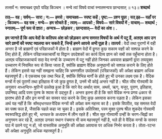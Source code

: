  

तत्सर्वं न: समाचक्ष्व पृष्टो यदिह किञ्चन । मन्ये त्वां विषये वाचां स्नातमन्यत्र छान्दसात् ॥ १३॥ **शब्दार्थ** 

**तत्—** **वह** **; सर्वम्—** **सारा** **; न:—** **हमसे** **; समाचक्ष्व—** **स्पष्ट कहें** **; पृष्ट:—** **प्रश्न पूछा** **; यत् इह—** **यहाँ पर** **; किञ्चन—** **वह सब** **;** **मन्ये—** **हम सोचते हैं** **; त्वाम्—** **आपको** **; विषये—** **सारे विषयों में** **; वाचाम्—** **शब्दार्थ** **; स्नातम्—** **पूर्ण रूप से ज्ञात** **;** **अन्यत्र—** **छोड़कर** **; छान्दसात्—** **वेदों का अंश।** **.** 

**हम जानते हैं कि आप वेदों के कतिपय अंश को छोड़कर अन्य समस्त विषयों के अर्थ** **में पटु हैं, अतएव आप उन सारे प्रश्नों की स्पष्ट व्यालया कर सकते हैं, जिन्हें हमने आपसे** **अभी पूछा है।** **तात्पर्य** : वेदों तथा पुराणों में वही अन्तर है जो ब्राह्मणों एवं परिव्राजकों में होता है। ब्राह्मण वेदों में वॢणत कुछ सकाम यज्ञों को सश्पन्न करने के लिए होते हैं, लेकिन परिव्राजकाचार्यों या विद्वान उपदेशकों का कार्य दिव्य ज्ञान को सबों तक पहुँचाना होता है। अतएव परिव्राजकाचार्य सदा वेद मन्त्रों के उच्चारण में पटु नहीं होते जिनका अवयास ब्राह्मणों द्वारा लययुक्त उच्चारण में नियमित रूप से किया जाता हैं, क्योंकि ब्राह्मण वैदिक अनुष्ठानों को सश्पन्न कराने के लिए होते हैं। लेकिन इससे यह नहीं समझना चाहिए कि भ्रमणशील उपदेशकों (परिव्राजकों) की अपेक्षा ब्राह्मण अधिक महत्त्वपूर्ण हैं। वे एकसाथ एक तथा भिन्न हैं, क्योंकि विभिन्न मार्गों के होते हुए भी उनका लक्ष्य एक है। वैदिक मन्त्रों में एवं पुराणों तथा इतिहास में जो कुछ वॢणत है, उनमें भी कोई अन्तर नहीं है। श्रील जीव गोस्वामी के अनुसार *माध्यन्दिन-श्रुति* में उल्लेख हुआ है कि सारे वेद अर्थात् साम, अथर्व, ऋग्, यजुर्, पुराण, इतिहास, उपनिषद् आदि परम पुरुष के श्वास से उद्भूत हैं। अन्तर इतना ही है कि सारे वैदिक मन्त्र प्रणव úकार से प्रारश्भ होते हैं और इन मन्त्रों का सस्वर पाठ करने के लिए कुछ अवयास करना पड़ता है। लेकिन इसका अर्थ यह नहीं है कि *श्रीमद्भागवत* वैदिक मन्त्रों की अपेक्षा कम महत्त्व का है। इसके विपरीत, यह समस्त वेदों का पक्व फल है, जैसाकि पहले कहा जा चुका है। इसके अतिरिक्त, परम मुक्त पुरुष श्रील शुकदेव गोस्वामी स्वरूपसिद्ध होते हुए भी, *भागवत* के अध्ययन में लीन रहते हैं। श्रील सूत गोस्वामी उन्हीं के चरण-चिह्नों का अनुगमन कर रहे हैं, अतएव उनका स्थान रंचमात्र भी कम महत्त्वपूर्ण नहीं है, भले ही वे वैदिक मन्त्रों के सस्वर पाठ में उतने पटु न हों, जो वास्तविक अनुभूति की अपेक्षा अवयास पर अधिक निर्भर करता है। तोता-रटन्त की अपेक्षा अनुभूति अधिक महत्त्वपूर्ण है। 